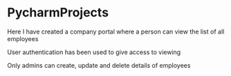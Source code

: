 # PycharmProjects

Here I have created a company portal where a person can view the list of all employees

User authentication has been used to give access to viewing 

Only admins can create, update and delete details of employees
